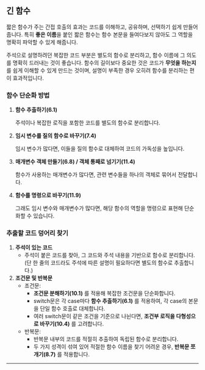 ## 긴 함수

짧은 함수가 주는 간접 호출의 효과는 코드를 이해하고, 공유하며, 선택하기 쉽게 만들어 줍니다. 특히 **좋은 이름**을 붙인 짧은 함수는 함수 본문을 들여다보지 않아도 그 역할을 명확히 파악할 수 있게 해줍니다.

주석으로 설명하려던 복잡한 코드 부분은 별도의 함수로 분리하고, 함수 이름에 그 의도를 명확히 드러내는 것이 좋습니다. 함수의 길이보다 중요한 것은 코드가 **무엇을 하는지**를 쉽게 이해할 수 있게 만드는 것이며, 설명이 부족한 경우 오히려 함수를 분리하는 편이 효과적입니다.

### 함수 단순화 방법

1. **함수 추출하기(6.1)**
    
    주석이나 복잡한 로직을 포함한 코드를 별도의 함수로 분리합니다.
    
2. **임시 변수를 질의 함수로 바꾸기(7.4)**
    
    임시 변수가 많다면, 이들을 질의 함수로 대체하여 코드의 가독성을 높입니다.
    
3. **매개변수 객체 만들기(6.8) / 객체 통째로 넘기기(11.4)**
    
    함수가 사용하는 매개변수가 많다면, 관련 변수들을 하나의 객체로 묶어서 전달합니다.
    
4. **함수를 명령으로 바꾸기(11.9)**
    
    그래도 임시 변수와 매개변수가 많다면, 해당 함수의 역할을 명령으로 표현해 단순화할 수 있습니다.
    

### 추출할 코드 덩어리 찾기

1. **주석이 있는 코드**
    - 주석이 붙은 코드를 찾아, 그 코드와 주석 내용을 기반으로 함수로 분리합니다. (단 한 줄의 코드라도 주석에 따른 설명이 필요하다면 별도의 함수로 추출합니다.)
2. **조건문 및 반복문**
    - 조건문:
        - **조건문 분해하기(10.1)** 를 적용해 복잡한 조건문을 단순화합니다.
        - switch문은 각 case마다 **함수 추출하기(6.1)** 를 적용하여, 각 case의 본문을 단일 함수 호출로 대체합니다.
        - 여러 switch문이 같은 조건을 기준으로 나뉜다면, **조건부 로직을 다형성으로 바꾸기(10.4)** 를 고려합니다.
    - 반복문:
        - 반복문 내부의 코드를 적절히 추출하여 독립된 함수로 분리합니다.
        - 두 가지 성격이 섞여 있어 적절한 함수 이름을 찾기 어려운 경우, **반복문 쪼개기(8.7)** 를 적용합니다.

---
